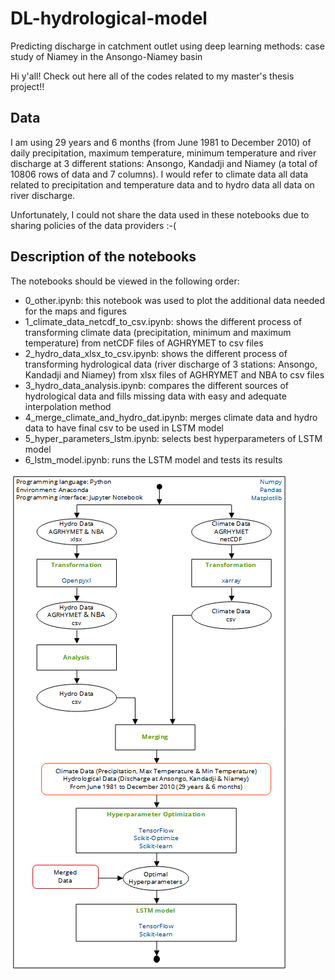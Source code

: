# DL-hydrological-model
 Predicting discharge in catchment outlet using deep learning methods: case study of Niamey in the Ansongo-Niamey basin

Hi y'all! Check out here all of the codes related to my master's thesis project!!

## Data

I am using 29 years and 6 months (from June 1981 to December 2010) of daily precipitation, maximum temperature, minimum temperature and river discharge at 3 different stations: Ansongo, Kandadji and Niamey (a total of 10806 rows of data and 7 columns). I would refer to climate data all data related to precipitation and temperature data and to hydro data all data on river discharge.

Unfortunately, I could not share the data used in these notebooks due to sharing policies of the data providers :-(

## Description of the notebooks

The notebooks should be viewed in the following order:

- 0_other.ipynb: this notebook was used to plot the additional data needed for the maps and figures
- 1_climate_data_netcdf_to_csv.ipynb: shows the different process of transforming climate data (precipitation, minimum and maximum temperature) from netCDF files of AGHRYMET to csv files
- 2_hydro_data_xlsx_to_csv.ipynb: shows the different process of transforming hydrological data (river discharge of 3 stations: Ansongo, Kandadji and Niamey) from xlsx files of AGHRYMET and NBA to csv files
- 3_hydro_data_analysis.ipynb: compares the different sources of hydrological data and fills missing data with easy and adequate interpolation method
- 4_merge_climate_and_hydro_dat.ipynb: merges climate data and hydro data to have final csv to be used in LSTM model
- 5_hyper_parameters_lstm.ipynb: selects best hyperparameters of LSTM model
- 6_lstm_model.ipynb: runs the LSTM model and tests its results

![Methods](./images/method.png)
